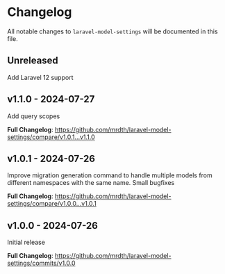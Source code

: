 # Changelog

All notable changes to `laravel-model-settings` will be documented in this file.

## Unreleased

Add Laravel 12 support

## v1.1.0 - 2024-07-27

Add query scopes

**Full Changelog**: https://github.com/mrdth/laravel-model-settings/compare/v1.0.1...v1.1.0

## v1.0.1 - 2024-07-26

Improve migration generation command to handle multiple models from different namespaces with the same name.
Small bugfixes

**Full Changelog**: https://github.com/mrdth/laravel-model-settings/compare/v1.0.0...v1.0.1

## v1.0.0 - 2024-07-26

Initial release

**Full Changelog**: https://github.com/mrdth/laravel-model-settings/commits/v1.0.0
